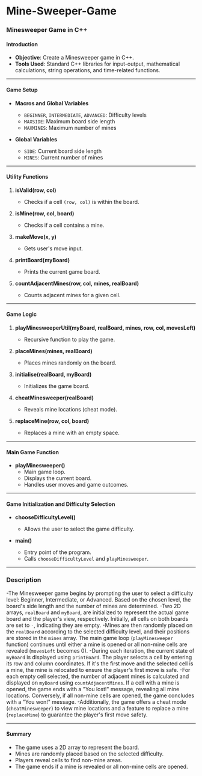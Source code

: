 # Mine-Sweeper-Game

### Minesweeper Game in C++

#### Introduction

- **Objective**: Create a Minesweeper game in C++.
- **Tools Used**: Standard C++ libraries for input-output, mathematical calculations, string operations, and time-related functions.

---

#### Game Setup

- **Macros and Global Variables**
  - `BEGINNER`, `INTERMEDIATE`, `ADVANCED`: Difficulty levels
  - `MAXSIDE`: Maximum board side length
  - `MAXMINES`: Maximum number of mines

- **Global Variables**
  - `SIDE`: Current board side length
  - `MINES`: Current number of mines

---

#### Utility Functions

1. **isValid(row, col)**
   - Checks if a cell `(row, col)` is within the board.

2. **isMine(row, col, board)**
   - Checks if a cell contains a mine.

3. **makeMove(x, y)**
   - Gets user's move input.

4. **printBoard(myBoard)**
   - Prints the current game board.

5. **countAdjacentMines(row, col, mines, realBoard)**
   - Counts adjacent mines for a given cell.

---

#### Game Logic

1. **playMinesweeperUtil(myBoard, realBoard, mines, row, col, movesLeft)**
   - Recursive function to play the game.

2. **placeMines(mines, realBoard)**
   - Places mines randomly on the board.

3. **initialise(realBoard, myBoard)**
   - Initializes the game board.

4. **cheatMinesweeper(realBoard)**
   - Reveals mine locations (cheat mode).

5. **replaceMine(row, col, board)**
   - Replaces a mine with an empty space.

---

#### Main Game Function

- **playMinesweeper()**
  - Main game loop.
  - Displays the current board.
  - Handles user moves and game outcomes.

---

#### Game Initialization and Difficulty Selection

- **chooseDifficultyLevel()**
  - Allows the user to select the game difficulty.

- **main()**
  - Entry point of the program.
  - Calls `chooseDifficultyLevel` and `playMinesweeper`.

---

### Description

-The Minesweeper game begins by prompting the user to select a difficulty level: Beginner, Intermediate, or Advanced. Based on the chosen level, the board's side length and the number of mines are determined. 
-Two 2D arrays, `realBoard` and `myBoard`, are initialized to represent the actual game board and the player's view, respectively. Initially, all cells on both boards are set to `-`, indicating they are empty.
-Mines are then randomly placed on the `realBoard` according to the selected difficulty level, and their positions are stored in the `mines` array. The main game loop (`playMinesweeper` function) continues until either a mine is opened or all non-mine cells are revealed (`movesLeft` becomes 0). 
-During each iteration, the current state of `myBoard` is displayed using `printBoard`. The player selects a cell by entering its row and column coordinates. If it's the first move and the selected cell is a mine, the mine is relocated to ensure the player's first move is safe. 
-For each empty cell selected, the number of adjacent mines is calculated and displayed on `myBoard` using `countAdjacentMines`. If a cell with a mine is opened, the game ends with a "You lost!" message, revealing all mine locations. Conversely, if all non-mine cells are opened, the game concludes with a "You won!" message. 
-Additionally, the game offers a cheat mode (`cheatMinesweeper`) to view mine locations and a feature to replace a mine (`replaceMine`) to guarantee the player's first move safety.

---

#### Summary

- The game uses a 2D array to represent the board.
- Mines are randomly placed based on the selected difficulty.
- Players reveal cells to find non-mine areas.
- The game ends if a mine is revealed or all non-mine cells are opened.


